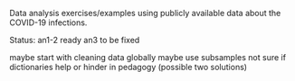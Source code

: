 Data analysis exercises/examples using publicly available data about the COVID-19 infections.

Status:
an1-2 ready
an3 to be fixed

maybe start with cleaning data globally
maybe use subsamples
not sure if dictionaries help or hinder in pedagogy (possible two solutions)